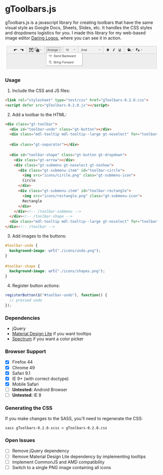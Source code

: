 # gToolbars.js

gToolbars.js is a javascript library for creating toolbars that have the same visual style as Google Docs, Sheets, Slides, etc. It handles the CSS styles and dropdowns logistics for you. I made this library for my web-based image editor [Daring Logos](http://daringlogos.com/logo-editor.html), where you can see it in action.

![Screenshot](screenshot.png)

### Usage

1. Include the CSS and JS files:

  ```html
  <link rel="stylesheet" type="text/css" href="gToolbars-0.2.0.css">
  <script defer src="gToolbars-0.2.0.js"></script>
  ```

2. Add a toolbar to the HTML:

  ```html
  <div class="gt-toolbar">
    <div id="toolbar-undo" class="gt-button"></div>
    <div class="mdl-tooltip mdl-tooltip--large gt-noselect" for="toolbar-undo">Undo</div>
    
    <div class="gt-separator"></div>
    
    <div id="toolbar-shape" class="gt-button gt-dropdown">
      <div class="gt-arrow"></div>
      <div class="gt-submenu gt-noselect gt-noshow">
        <div class="gt-submenu-item" id="toolbar-circle">
          <img src="icons/circle.png" class="gt-submenu-icon">
          Circle
        </div>
        <div class="gt-submenu-item" id="toolbar-rectangle">
          <img src="icons/rectangle.png" class="gt-submenu-icon">
          Rectangle
        </div>
      </div><!-- /toolbar-submenu -->
    </div><!-- /toolbar-shape -->
    <div class="mdl-tooltip mdl-tooltip--large gt-noselect" for="toolbar-shape">Insert Shape</div>
  </div><!-- /toolbar -->
  ```

3. Add images to the buttons:

  ```css
  #toolbar-undo {
    background-image: url("./icons/undo.png");
  }
  
  #toolbar-shape {
    background-image: url("./icons/shapes.png");
  }
  ```

4. Register button actions:

  ```javascript
  registerButton($("#toolbar-undo"), function() {
    // pressed undo
  });
  ```

### Dependencies

- jQuery
- [Material Design Lite](https://www.getmdl.io/) if you want tooltips
- [Spectrum](https://bgrins.github.io/spectrum/) if you want a color picker

### Browser Support

- [X] Firefox 44
- [X] Chrome 49
- [X] Safari 9.1
- [X] IE 9+ (with correct doctype)
- [X] Mobile Safari
- [ ] **Untested:** Android Browser
- [ ] **Untested:** IE 8

### Generating the CSS

If you make changes to the SASS, you'll need to regenerate the CSS:

```
sass gToolbars-0.2.0.scss > gToolbars-0.2.0.css
```

### Open Issues

- [ ] Remove jQuery dependency
- [ ] Remove Material Design Lite dependency by implementing tooltips
- [ ] Implement CommonJS and AMD compatibility
- [ ] Switch to a single PNG image containing all icons
